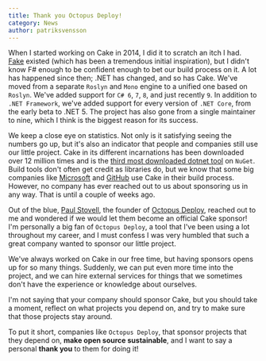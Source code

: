 ```yaml
---
title: Thank you Octopus Deploy!
category: News
author: patriksvensson
---
```


When I started working on Cake in 2014, I did it to scratch an itch I had. [Fake](https://fake.build/) existed (which has been a tremendous initial inspiration), but I didn't know F# enough to be confident enough to bet our build process on it. A lot has happened since then; .NET has changed, and so has Cake. We've moved from a separate `Roslyn` and `Mono` engine to a unified one based on `Roslyn`. We've added support for `C# 6`, `7`, `8`, and just recently `9`. In addition to `.NET Framework`, we've added support for every version of `.NET Core`, from the early beta to .NET 5. The project has also gone from a single maintainer to nine, which I think is the biggest reason for its success.

We keep a close eye on statistics. Not only is it satisfying seeing the numbers go up, but it's also an indicator that people and companies still use our little project. Cake in its different incarnations has been downloaded over 12 million times and is the [third most downloaded dotnet tool](https://www.nuget.org/packages?packagetype=dotnettool&sortby=totalDownloads-desc&q=&prerel=True) on `NuGet`. Build tools don't often get credit as libraries do, but we know that some big companies like [Microsoft](https://www.microsoft.com/) and [GitHub](https://github.com/) use Cake in their build process. However, no company has ever reached out to us about sponsoring us in any way. That is until a couple of weeks ago.

Out of the blue, [Paul Stovell](https://paulstovell.com/), the founder of [Octopus Deploy](https://octopus.com/), reached out to me and wondered if we would let them become an official Cake sponsor! I'm personally a big fan of `Octopus Deploy`, a tool that I've been using a lot throughout my career, and I must confess I was very humbled that such a great company wanted to sponsor our little project.

We've always worked on Cake in our free time, but having sponsors opens up for so many things. Suddenly, we can put even more time into the project, and we can hire external services for things that we sometimes don't have the experience or knowledge about ourselves. 

I'm not saying that your company should sponsor Cake, but you should take a moment, reflect on what projects you depend on, and try to make sure that those projects stay around.

To put it short, companies like `Octopus Deploy`, that sponsor projects that they depend on, **make open source sustainable**, and I want to say a personal **thank you** to them for doing it!